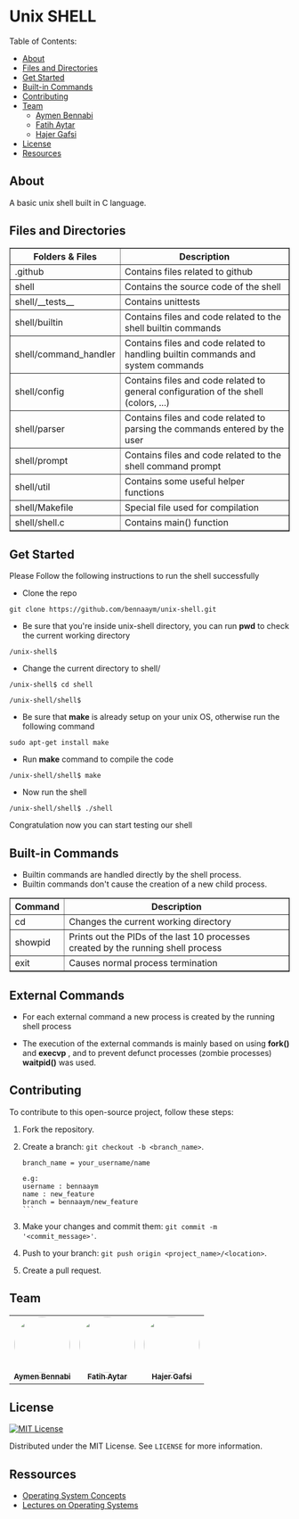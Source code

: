 # Unix SHELL

Table of Contents:
* [About](#about)
* [Files and Directories](#files-and-directories)
* [Get Started](#get-started)
* [Built-in Commands](#built-in-commands)
* [Contributing](#contributing)
* [Team](#team)
  * [Aymen Bennabi](#aymen-bennabi)
  * [Fatih Aytar](#fatih-aytar)
  * [Hajer Gafsi](#hajer-gafsi)
* [License](#license)
* [Resources](#resources)


## About
A basic unix shell built in C language. 

## Files and Directories
<table style="width: auto;" border="1" cellpadding="11">
<thead>
    <tr>
      <th>
        Folders & Files
      </th>
      <th>
        Description
      </th>
    </tr>
<thead>
<tbody>
  <tr>
    <td>.github</td>
    <td>Contains files related to github</td>
  </tr>

  <tr>
    <td>shell</td>
    <td>Contains the source code of the shell</td>
  </tr>
  
  <tr>
    <td>shell/__tests__</td>
    <td>Contains unittests</td>
  </tr>
  
  <tr>
    <td>shell/builtin</td>
    <td>Contains files and code related to the shell builtin commands</td>
  </tr>
  
  <tr>
    <td>shell/command_handler</td>
    <td>Contains files and code related to handling builtin commands and system commands</td>
  </tr>
  <tr>
    <td>shell/config</td>
    <td>Contains files and code related to general configuration of the shell (colors, ...)</td>
  </tr>
  
  <tr>
    <td>shell/parser</td>
    <td>Contains files and code related to parsing the commands entered by the user</td>
  </tr>
  
  <tr>
    <td>shell/prompt</td>
    <td>Contains files and code related to the shell command prompt</td>
  </tr>
  
  <tr>
    <td>shell/util</td>
    <td>Contains some useful helper functions</td>
  </tr>

  <tr>
    <td>shell/Makefile</td>
    <td>Special file used for compilation</td>
  </tr>

  <tr>
    <td>shell/shell.c</td>
    <td>Contains main() function</td>
  </tr>

</tbody>
</table>


## Get Started
Please Follow the following instructions to run the shell successfully

* Clone the repo
```
git clone https://github.com/bennaaym/unix-shell.git
```

* Be sure that you're inside unix-shell directory, you can run **pwd** to check the current working directory
```
/unix-shell$
```

* Change the current directory to shell/
```
/unix-shell$ cd shell

/unix-shell/shell$
```

* Be sure that **make** is already setup on your unix OS, otherwise run the following command
```
sudo apt-get install make
```

* Run **make** command to compile the code
```
/unix-shell/shell$ make
```

* Now run the shell

```
/unix-shell/shell$ ./shell
```

Congratulation now you can start testing our shell


## Built-in Commands

* Builtin commands are handled directly by the shell process. 
* Builtin commands don't cause the creation of a new child process.

<table style="width: auto;" border="1" cellpadding="11">
  <thead>
      <tr>
        <th>
          Command
        </th>
        <th>
          Description
        </th>
      </tr>
  <thead>
  <tbody>
    <tr>
      <td>cd</td>
      <td>Changes the current working directory</td>
    </tr>
    <tr>
      <td>showpid</td>
      <td>Prints out the PIDs of the last 10 processes created by the running shell process</td>
    </tr>
    <tr>
      <td>exit</td>
      <td>Causes normal process termination</td>
    </tr>
    </tbody>
</table>

## External Commands
* For each external command a new process is created by the running shell process

* The execution of the external commands is mainly based on using **fork()** and **execvp** , and to prevent defunct processes (zombie processes) **waitpid()** was used.

## Contributing

To contribute to this open-source project, follow these steps:

1. Fork the repository.
2. Create a branch: `git checkout -b <branch_name>`.

    ```
    branch_name = your_username/name
    ``` 
    ````
    e.g:
    username : bennaaym 
    name : new_feature 
    branch = bennaaym/new_feature 
    ```
3. Make your changes and commit them: `git commit -m '<commit_message>'`.
4. Push to your branch: `git push origin <project_name>/<location>`.
5. Create a pull request.


## Team

<div align="center">
<table>
  <tr>

<td align="center">
<a href="https://github.com/bennaaym">
<img src="https://avatars.githubusercontent.com/u/68559207?v=4" width="100px;" alt="" style="border-radius:50%"/>
<br />
<sub><b>Aymen Bennabi</b></sub>
</a>
<br />
</td>
<td align="center">
<a href="https://github.com/FatihAytar06">
<img src="https://avatars.githubusercontent.com/u/63102624?v=4" width="100px;" alt="" style="border-radius:50%"/>
<br />
<sub><b>Fatih Aytar</b></sub>
</a>
<br />
</td>
<td align="center">
<a href="https://github.com/hajergafsi">
<img src="https://avatars.githubusercontent.com/u/56479423?v=4" width="100px;" alt="" style="border-radius:50%"/>
<br />
<sub><b>Hajer Gafsi</b></sub>
</a>
<br />
</td>

</tr>
</table>
</div>


## License

[![MIT License][license-shield]][license-url]<br>

Distributed under the MIT License. See `LICENSE` for more information.



[license-shield]: https://img.shields.io/github/license/othneildrew/Best-README-Template.svg?style=for-the-badge
[license-url]: https://github.com/bennaaym/unix-shell/blob/main/LICENSE.md


## Ressources
* [Operating System Concepts](https://www.amazon.com/Operating-System-Concepts-dp-1119439256/dp/1119439256/ref=dp_ob_title_bk) 
* [Lectures on Operating Systems](https://www.cse.iitb.ac.in/~mythili/os/)